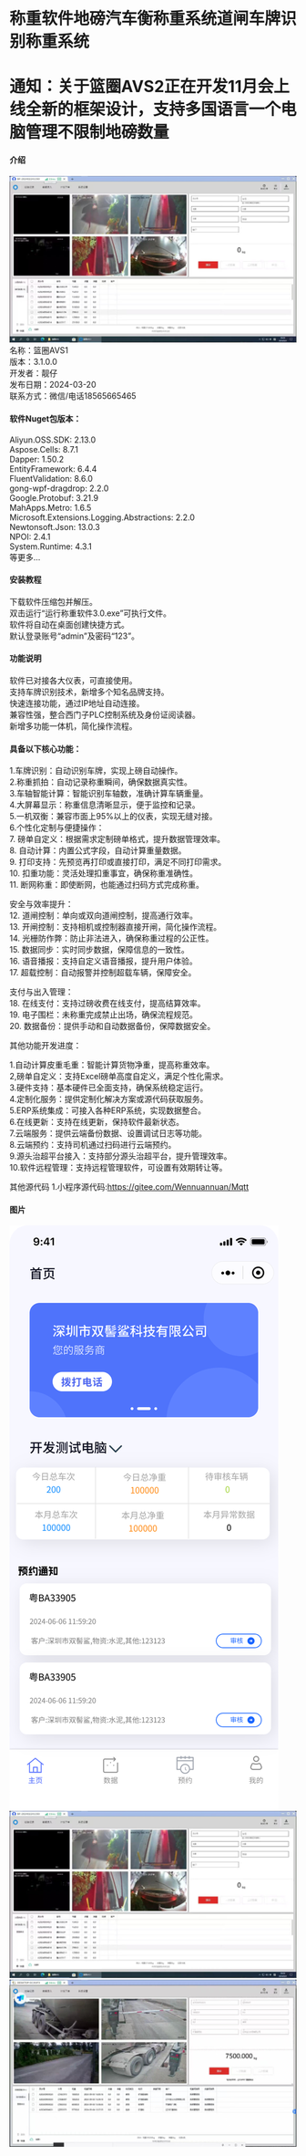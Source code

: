 # 称重软件地磅汽车衡称重系统道闸车牌识别称重系统
# 通知：关于篮圈AVS2正在开发11月会上线全新的框架设计，支持多国语言一个电脑管理不限制地磅数量  
#### 介绍
![1710982302680](图片/pc1.jpg) 
名称：篮圈AVS1  
版本：3.1.0.0  
开发者：靓仔  
发布日期：2024-03-20  
联系方式：微信/电话18565665465  
#### 软件Nuget包版本：  
Aliyun.OSS.SDK: 2.13.0  
Aspose.Cells: 8.7.1  
Dapper: 1.50.2  
EntityFramework: 6.4.4  
FluentValidation: 8.6.0  
gong-wpf-dragdrop: 2.2.0  
Google.Protobuf: 3.21.9  
MahApps.Metro: 1.6.5  
Microsoft.Extensions.Logging.Abstractions: 2.2.0  
Newtonsoft.Json: 13.0.3  
NPOI: 2.4.1  
System.Runtime: 4.3.1  
等更多...  
#### 安装教程  
下载软件压缩包并解压。    
双击运行“运行称重软件3.0.exe”可执行文件。  
软件将自动在桌面创建快捷方式。  
默认登录账号“admin”及密码“123”。  
#### 功能说明  
软件已对接各大仪表，可直接使用。    
支持车牌识别技术，新增多个知名品牌支持。  
快速连接功能，通过IP地址自动连接。  
兼容性强，整合西门子PLC控制系统及身份证阅读器。  
新增多功能一体机，简化操作流程。  
#### 具备以下核心功能：  
1.车牌识别：自动识别车牌，实现上磅自动操作。  
2.称重抓拍：自动记录称重瞬间，确保数据真实性。  
3.车轴智能计算：智能识别车轴数，准确计算车辆重量。  
4.大屏幕显示：称重信息清晰显示，便于监控和记录。  
5.一机双衡：兼容市面上95%以上的仪表，实现无缝对接。  
6.个性化定制与便捷操作：  
7. 磅单自定义：根据需求定制磅单格式，提升数据管理效率。  
8. 自动计算：内置公式字段，自动计算重量数据。  
9. 打印支持：先预览再打印或直接打印，满足不同打印需求。  
10. 扣重功能：灵活处理扣重事宜，确保称重准确性。  
11. 断网称重：即使断网，也能通过扫码方式完成称重。  

安全与效率提升：  
12. 道闸控制：单向或双向道闸控制，提高通行效率。  
13. 开闸控制：支持相机或控制器直接开闸，简化操作流程。  
14. 光栅防作弊：防止非法进入，确保称重过程的公正性。  
15. 数据同步：实时同步数据，保障信息的一致性。  
16. 语音播报：支持自定义语音播报，提升用户体验。  
17. 超载控制：自动报警并控制超载车辆，保障安全。  

支付与出入管理：  
18. 在线支付：支持过磅收费在线支付，提高结算效率。  
19. 电子围栏：未称重完成禁止出场，确保流程规范。  
20. 数据备份：提供手动和自动数据备份，保障数据安全。  

其他功能开发进度：  

1.自动计算皮重毛重：智能计算货物净重，提高称重效率。  
2,磅单自定义：支持Excel磅单高度自定义，满足个性化需求。  
3.硬件支持：基本硬件已全面支持，确保系统稳定运行。  
4.定制化服务：提供定制化解决方案或源代码获取服务。  
5.ERP系统集成：可接入各种ERP系统，实现数据整合。  
6.在线更新：支持在线更新，保持软件最新状态。  
7.云端服务：提供云端备份数据、设置调试日志等功能。  
8.云端预约：支持司机通过扫码进行云端预约。  
9.源头治超平台接入：支持部分源头治超平台，提升管理效率。  
10.软件远程管理：支持远程管理软件，可设置有效期转让等。  
 
其他源代码
1.小程序源代码:https://gitee.com/Wennuannuan/Mqtt  
#### 图片
![1710982302680](图片/H51.jpg)    
![1710982302680](图片/pc1.jpg)   
![1710982302680](图片/pc2.jpg)   
